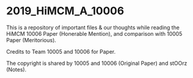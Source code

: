# 2019_HiMCM_A_10006

This is a repository of important files & our thoughts while reading the HiMCM 10006 Paper (Honerable Mention), and comparison with 10005 Paper (Meritorious).

Credits to Team 10005 and 10006 for Paper.

The copyright is shared by 10005 and 10006 (Original Paper) and stOOrz (Notes).
